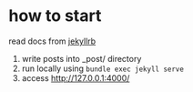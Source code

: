 # how to start

read docs from [jekyllrb](https://jekyllrb.com/)

1. write posts into _post/ directory
2. run locally using `bundle exec jekyll serve`
3. access http://127.0.0.1:4000/
